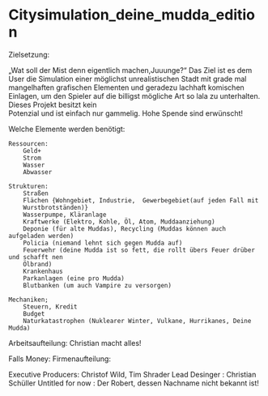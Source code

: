 # Citysimulation_deine_mudda_edition
Zielsetzung:

„Wat soll der Mist denn eigentlich machen,Juuunge?“
	Das Ziel ist es dem User die Simulation einer möglichst unrealistischen Stadt mit grade mal 
	mangelhaften grafischen Elementen und geradezu lachhaft komischen Einlagen, um den 
	Spieler auf die billigst mögliche Art so lala zu unterhalten. Dieses Projekt besitzt kein 	
	Potenzial und ist einfach nur gammelig. Hohe Spende sind erwünscht!

Welche Elemente werden benötigt:

	Ressourcen:
		Geld+
		Strom
		Wasser
		Abwasser

	Strukturen:
		Straßen
		Flächen {Wohngebiet, Industrie,  Gewerbegebiet(auf jeden Fall mit 
		Wurstbrotständen)}
		Wasserpumpe, Kläranlage
		Kraftwerke (Elektro, Kohle, Öl, Atom, Muddaanziehung)
		Deponie (für alte Muddas), Recycling (Muddas können auch aufgeladen werden)
		Policia (niemand lehnt sich gegen Mudda auf)
		Feuerwehr (deine Mudda ist so fett, die rollt übers Feuer drüber und schafft nen 
		Ölbrand)
		Krankenhaus
		Parkanlagen (eine pro Mudda)
		Blutbanken (um auch Vampire zu versorgen)

	Mechaniken; 
		Steuern, Kredit
		Budget
		Naturkatastrophen (Nuklearer Winter, Vulkane, Hurrikanes, Deine Mudda)
				

Arbeitsaufteilung:
Christian macht alles!

Falls Money:
Firmenaufteilung:

Executive Producers: Christof Wild, Tim Shrader
Lead Desinger : Christian Schüller
Untitled for now : Der Robert, dessen Nachname nicht bekannt ist!
